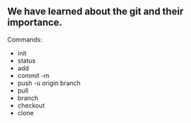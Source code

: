 ## We have learned about the git and their importance.

Commands:
- init
- status
- add
- commit -m
- push -u origin branch
- pull
- branch
- checkout
- clone

